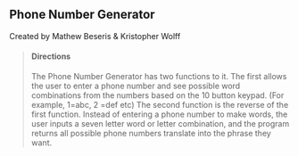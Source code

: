 <h2>Phone Number Generator</h2>
<p>Created by Mathew Beseris &amp; Kristopher Wolff</p>

<blockquote>
  <h4>Directions</h4>
  <p>The Phone Number Generator has two functions to it. The first allows the user to enter a phone number and see possible word combinations from the numbers based on the 10 button keypad. (For example, 1=abc, 2 =def etc) The second function is the reverse of the first function. Instead of entering a phone number to make words, the user inputs a seven letter word or letter combination, and the program returns all possible phone numbers translate into the phrase they want.</p>
</blockquote>

